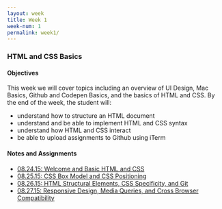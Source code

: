 ```yaml
---
layout: week
title: Week 1
week-num: 1
permalink: week1/
---
```

<h3>HTML and CSS Basics</h3>
<h4>Objectives</h4>
<p>This week we will cover topics including an overview of UI Design, Mac Basics, Github and Codepen Basics, and the basics of HTML and CSS.  By the end of the week, the student will:</p>
<ul>
    <li>understand how to structure an HTML document</li>
    <li>understand and be able to implement HTML and CSS syntax</li>
    <li>understand how HTML and CSS interact</li>
    <li>be able to upload assignments to Github using iTerm</li>
</ul>

<h4>Notes and Assignments</h4>
<ul>
    <li>
        <a href="08.24.15/">08.24.15: Welcome and Basic HTML and CSS</a>
    </li>
    <li>
        <a href="08.25.15/">08.25.15: CSS Box Model and CSS Positioning</a>
    </li>
    <li>
        <a href="08.26.15/">08.26.15: HTML Structural Elements, CSS Specificity, and Git</a>
    </li>
    <li>
        <a href="08.27.15/">08.27.15: Responsive Design, Media Queries, and Cross Browser Compatibility</a>
    </li>
</ul>